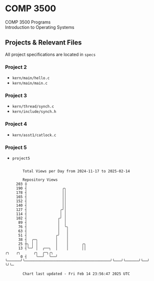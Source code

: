 # COMP 3500
COMP 3500 Programs  
Introduction to Operating Systems  
## Projects & Relevant Files
All project specifications are located in `specs`
### Project 2
- `kern/main/hello.c`
- `kern/main/main.c`
### Project 3
- `kern/thread/synch.c`
- `kern/include/synch.h`
### Project 4
- `kern/asst1/catlock.c`
### Project 5
- `project5`

```

        Total Views per Day from 2024-11-17 to 2025-02-14

        Repository Views
     203 ┼
     190 ┤                ╭╮
     178 ┤                ││
     165 ┤                ││
     152 ┤                ││
     140 ┤                ││
     127 ┤               ╭╯│
     114 ┤               │ │
     102 ┤              ╭╯ │
      89 ┤              │  │
      76 ┤              │  ╰╮
      63 ┤              │   │
      51 ┤             ╭╯   │
      38 ┤  ╭─╮        │    │
      25 ┼╮ │ │        │    │      ╭╮
      13 ┤╰─╯ │  ╭──╮  │    │      ││                                       ╭╮   ╭╮      ╭╮  ╭─╮╭╮
       0 ┤    ╰──╯  ╰──╯    ╰──────╯╰───────────────────────────────────────╯╰───╯╰──────╯╰──╯ ╰╯╰─

        Chart last updated - Fri Feb 14 23:56:47 2025 UTC
        
```
